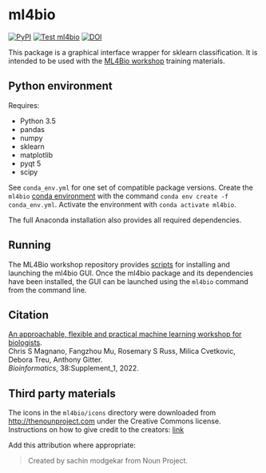 # ml4bio
[![PyPI](https://img.shields.io/pypi/v/ml4bio.svg)](https://pypi.org/project/ml4bio/)
[![Test ml4bio](https://github.com/gitter-lab/ml4bio/workflows/Test%20ml4bio/badge.svg)](https://github.com/gitter-lab/ml4bio/actions?query=workflow%3A%22Test+ml4bio%22)
[![DOI](https://zenodo.org/badge/DOI/10.5281/zenodo.6478104.svg)](https://doi.org/10.5281/zenodo.6478104)

This package is a graphical interface wrapper for sklearn classification.
It is intended to be used with the [ML4Bio workshop](https://github.com/carpentries-incubator/ml4bio-workshop) training materials.

## Python environment

Requires:
- Python 3.5
- pandas
- numpy
- sklearn
- matplotlib
- pyqt 5
- scipy

See `conda_env.yml` for one set of compatible package versions.
Create the `ml4bio` [conda environment](https://conda.io/docs/user-guide/tasks/manage-environments.html) with the command `conda env create -f conda_env.yml`.
Activate the environment with `conda activate ml4bio`.

The full Anaconda installation also provides all required dependencies.

## Running

The ML4Bio workshop repository provides [scripts](https://github.com/carpentries-incubator/ml4bio-workshop/tree/gh-pages/scripts) for installing and launching the ml4bio GUI.
Once the ml4bio package and its dependencies have been installed, the GUI can be launched using the `ml4bio` command from the command line.

## Citation

[An approachable, flexible and practical machine learning workshop for biologists](https://doi.org/10.1093/bioinformatics/btac233).  
Chris S Magnano, Fangzhou Mu, Rosemary S Russ, Milica Cvetkovic, Debora Treu, Anthony Gitter.  
*Bioinformatics*, 38:Supplement_1, 2022.

## Third party materials
The icons in the `ml4bio/icons` directory were downloaded from http://thenounproject.com under the Creative Commons license.
Instructions on how to give credit to the creators: [link](https://thenounproject.zendesk.com/hc/en-us/articles/200509928-How-do-I-give-creators-credit-in-my-work-)

Add this attribution where appropriate:
> Created by sachin modgekar from Noun Project.
